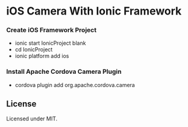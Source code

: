 # iOS Camera With Ionic Framework

### Create iOS Framework Project
* ionic start IonicProject blank
* cd IonicProject
* ionic platform add ios

### Install Apache Cordova Camera Plugin
* cordova plugin add org.apache.cordova.camera

## License

Licensed under MIT.
